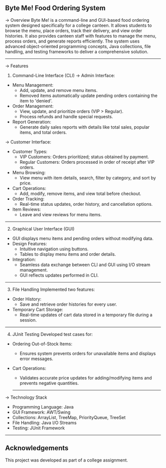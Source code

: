 Byte Me! Food Ordering System
-------------------------------


-> Overview
Byte Me! is a command-line and GUI-based food ordering system designed specifically for a college canteen. It allows students to browse the menu, place orders, track their delivery, and view order histories. It also provides canteen staff with features to manage the menu, process orders, and generate reports efficiently. The system uses advanced object-oriented programming concepts, Java collections, file handling, and testing frameworks to deliver a comprehensive solution.

---

-> Features

1. Command-Line Interface (CLI)
-> Admin Interface:
- Menu Management:
  - Add, update, and remove menu items.
  - Removed items automatically update pending orders containing the item to 'denied'.
- Order Management:
  - View, update, and prioritize orders (VIP > Regular).
  - Process refunds and handle special requests.
- Report Generation:
  - Generate daily sales reports with details like total sales, popular items, and total orders.

-> Customer Interface:
- Customer Types:
  - VIP Customers: Orders prioritized; status obtained by payment.
  - Regular Customers: Orders processed in order of receipt after VIP orders.
- Menu Browsing:
  - View menu with item details, search, filter by category, and sort by price.
- Cart Operations:
  - Add, modify, remove items, and view total before checkout.
- Order Tracking:
  - Real-time status updates, order history, and cancellation options.
- Item Reviews:
  - Leave and view reviews for menu items.

---

2. Graphical User Interface (GUI)
- GUI displays menu items and pending orders without modifying data.
- Design Features:
  - Intuitive navigation using buttons.
  - Tables to display menu items and order details.
- Integration:
  - Seamless data exchange between CLI and GUI using I/O stream management.
  - GUI reflects updates performed in CLI.

---

3. File Handling
Implemented two features:
- Order History:
  - Save and retrieve order histories for every user.
- Temporary Cart Storage:
  - Real-time updates of cart data stored in a temporary file during a session.

---

4. JUnit Testing
Developed test cases for:
- Ordering Out-of-Stock Items:
  - Ensures system prevents orders for unavailable items and displays error messages.
- Cart Operations:
  - Validates accurate price updates for adding/modifying items and prevents negative quantities.
                    
  ---

-> Technology Stack
- Programming Language: Java
- GUI Framework: AWT/Swing
- Collections: ArrayList, TreeMap, PriorityQueue, TreeSet
- File Handling: Java I/O Streams
- Testing: JUnit Framework

  
---

## Acknowledgements
This project was developed as part of a college assignment.                                         
                    
  
